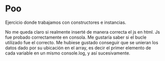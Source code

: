 # Poo
Ejercicio donde trabajamos con constructores e instancias.

No me queda claro si realmente inserté de manera correcta el js en html. 
Js fue probado correctamente en consola.
Me gustaría saber si el bucle utilizado fue el correcto. Me hubiese gustado conseguir que se unieran los datos dado por su ubicación en el array, es decir el primer elemento de cada variable en un mismo console.log, y así sucesivamente. 